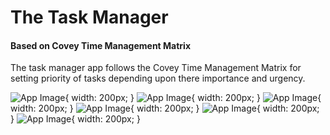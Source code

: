 # The Task Manager
#### Based on Covey Time Management Matrix

The task manager app follows the Covey Time Management Matrix for setting priority of tasks depending upon there importance and urgency.

![App Image](https://user-images.githubusercontent.com/49057184/188124530-424963d1-0cf0-43e4-b84b-b31a51af88d0.jpg){ width: 200px; }
![App Image](https://user-images.githubusercontent.com/49057184/188124538-96a241c4-9eac-4a1a-bdb8-217c198a0d0e.jpg){ width: 200px; }
![App Image](https://user-images.githubusercontent.com/49057184/188124542-5ebf8bed-bb2f-4e28-8fd2-6435da25fb0e.jpg){ width: 200px; }
![App Image](https://user-images.githubusercontent.com/49057184/188124546-05c7810a-57f6-4c7a-b54b-053c1cf935d9.jpg){ width: 200px; }
![App Image](https://user-images.githubusercontent.com/49057184/188124548-ec0926d9-fe01-44a9-aafd-6c0e589f60e6.jpg){ width: 200px; }
![App Image](https://user-images.githubusercontent.com/49057184/188124551-9901174c-ee5a-4379-8f0f-7166f736f2e1.jpg){ width: 200px; }